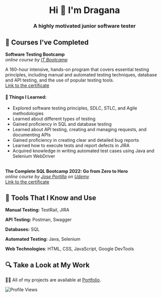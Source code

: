 <h1 align="center">Hi 👋 I'm Dragana</h1>
<h3 align="center">A highly motivated junior software tester</h3>


## 🌱 Courses I've Completed

__Software Testing Bootcamp__   
*online course by [IT Bootcamp](https://itbootcamp.rs/)*  

A 160-hour intensive, hands-on program that covers essential testing principles, including manual and automated testing techniques, database and API testing, and the use of popular testing tools.  
[Link to the certificate](https://drive.google.com/file/d/1PHGEZaJJTsO8P1l7LZ8D-wB04pAOVduD/view?usp=sharing)  
#### 🎯 Things I Learned:
- Explored software testing principles, SDLC, STLC, and Agile methodologies  
- Learned about different types of testing  
- Gained proficiency in SQL and database testing  
- Learned about API testing, creating and managing requests, and documenting APIs  
- Gained proficiency in creating clear and detailed bug reports  
- Learned how to execute tests and report defects in JIRA  
- Acquired knowledge in writing automated test cases using Java and Selenium WebDriver
<br><br>

__The Complete SQL Bootcamp 2022: Go from Zero to Hero__  
*online course by [Jose Portilla](https://www.udemy.com/user/joseportilla/) on [Udemy](https://www.udemy.com/course/the-complete-sql-bootcamp/)*   
[Link to the certificate](https://www.udemy.com/certificate/UC-225392e7-971f-42bf-b585-64c0282f27f5/)  

## 🔧 Tools That I Know and Use</h>

**Manual Testing:** TestRail, JIRA

**API Testing:** Postman, Swagger

**Databases:** SQL

**Automated Testing:** Java, Selenium

**Web Technologies**: HTML, CSS, JavaScript, Google DevTools




## 🔍 Take a Look at My Work

👨‍💻 All of my projects are available at [Portfolio](https://github.com/medosdragana?tab=repositories).


![Profile Views](https://komarev.com/ghpvc/?username=medosdragana&color=green)

<!--
**medosdragana/medosdragana** is a ✨ _special_ ✨ repository because its `README.md` (this file) appears on your GitHub profile.

Here are some ideas to get you started:

- 🔭 I’m currently working on ...
- 🌱 I’m currently learning ...
- 👯 I’m looking to collaborate on ...
- 🤔 I’m looking for help with ...
- 💬 Ask me about ...
- 📫 How to reach me: ...
- 😄 Pronouns: ...
- ⚡ Fun fact: ...
-->
